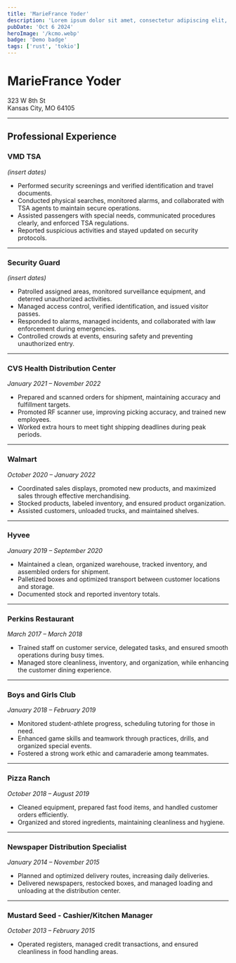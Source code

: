 ```yaml
---
title: 'MarieFrance Yoder'
description: 'Lorem ipsum dolor sit amet, consectetur adipiscing elit, sed do eiusmod tempor incididunt ut labore et dolore magna aliqua.'
pubDate: 'Oct 6 2024'
heroImage: '/kcmo.webp'
badge: 'Demo badge'
tags: ['rust', 'tokio']
---
```


# MarieFrance Yoder

323 W 8th St<br>
Kansas City, MO 64105

<!-- [mariefrancevanae@gmail.com](mailto:mariefrancevanae@gmail.com)<br>
Phone: 816-372-3708 -->

---

## Professional Experience

### VMD TSA

_(insert dates)_

- Performed security screenings and verified identification and travel documents.
- Conducted physical searches, monitored alarms, and collaborated with TSA agents to maintain secure operations.
- Assisted passengers with special needs, communicated procedures clearly, and enforced TSA regulations.
- Reported suspicious activities and stayed updated on security protocols.

---

### Security Guard

_(insert dates)_

- Patrolled assigned areas, monitored surveillance equipment, and deterred unauthorized activities.
- Managed access control, verified identification, and issued visitor passes.
- Responded to alarms, managed incidents, and collaborated with law enforcement during emergencies.
- Controlled crowds at events, ensuring safety and preventing unauthorized entry.

---

### CVS Health Distribution Center

_January 2021 – November 2022_

- Prepared and scanned orders for shipment, maintaining accuracy and fulfillment targets.
- Promoted RF scanner use, improving picking accuracy, and trained new employees.
- Worked extra hours to meet tight shipping deadlines during peak periods.

---

### Walmart

_October 2020 – January 2022_

- Coordinated sales displays, promoted new products, and maximized sales through effective merchandising.
- Stocked products, labeled inventory, and ensured product organization.
- Assisted customers, unloaded trucks, and maintained shelves.

---

### Hyvee

_January 2019 – September 2020_

- Maintained a clean, organized warehouse, tracked inventory, and assembled orders for shipment.
- Palletized boxes and optimized transport between customer locations and storage.
- Documented stock and reported inventory totals.

---

### Perkins Restaurant

_March 2017 – March 2018_

- Trained staff on customer service, delegated tasks, and ensured smooth operations during busy times.
- Managed store cleanliness, inventory, and organization, while enhancing the customer dining experience.

---

### Boys and Girls Club

_January 2018 – February 2019_

- Monitored student-athlete progress, scheduling tutoring for those in need.
- Enhanced game skills and teamwork through practices, drills, and organized special events.
- Fostered a strong work ethic and camaraderie among teammates.

---

### Pizza Ranch

_October 2018 – August 2019_

- Cleaned equipment, prepared fast food items, and handled customer orders efficiently.
- Organized and stored ingredients, maintaining cleanliness and hygiene.

---

### Newspaper Distribution Specialist

_January 2014 – November 2015_

- Planned and optimized delivery routes, increasing daily deliveries.
- Delivered newspapers, restocked boxes, and managed loading and unloading at the distribution center.

---

### Mustard Seed - Cashier/Kitchen Manager

_October 2013 – February 2015_

- Operated registers, managed credit transactions, and ensured cleanliness in food handling areas.

